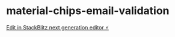 # material-chips-email-validation

[Edit in StackBlitz next generation editor ⚡️](https://stackblitz.com/~/github.com/luckashenri/material-chips-email-validation)